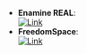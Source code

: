 - **Enamine REAL**:   
	[![Link](https://img.shields.io/badge/Link-online-brightgreen?style=for-the-badge&logo=cachet&logoColor=65FF8F)](https://enamine.net/compound-collections/real-compounds/real-database)  
- **FreedomSpace**:   
	[![Link](https://img.shields.io/badge/Link-online-brightgreen?style=for-the-badge&logo=cachet&logoColor=65FF8F)](https://chem-space.com/compounds/freedom-space)  

